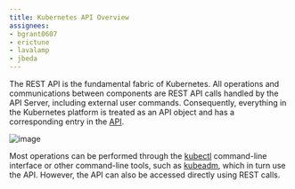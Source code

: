 ```yaml
---
title: Kubernetes API Overview
assignees:
- bgrant0607
- erictune
- lavalamp
- jbeda
---
```


The REST API is the fundamental fabric of Kubernetes. All operations and
communications between components are REST API calls handled by the API Server,
including external user commands. Consequently, everything in the Kubernetes
platform is treated as an API object and has a corresponding entry in the
[API](/docs/api-reference/{{page.version}}/).

![image](/images/docs/architecture.png)

Most operations can be performed through the
[kubectl](/docs/user-guide/kubectl-overview/) command-line interface or other
command-line tools, such as [kubeadm](/docs/admin/kubeadm/), which in turn use
the API. However, the API can also be accessed directly using REST calls.
